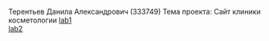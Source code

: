 Терентьев Данила Александрович (333749)
Тема проекта: Сайт клиники косметологии
[lab1](lab1/index.html)  
[lab2](lab2/index.html)
